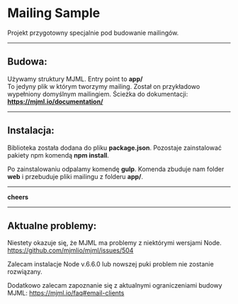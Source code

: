 # **Mailing Sample**
Projekt przygotowny specjalnie pod budowanie mailingów.

--------------------------------------------------------------------------------------------------------

## **Budowa:**
Używamy struktury MJML. Entry point to **app/**  
To jedyny plik w którym tworzymy mailing. Został on przykładowo wypełniony domyślnym mailingiem.
Ścieżka do dokumentacji: **https://mjml.io/documentation/**

--------------------------------------------------------------------------------------------------------

## **Instalacja:**
Biblioteka została dodana do pliku **package.json**.
Pozostaje zainstalować pakiety npm komendą **npm install**.

Po zainstalowaniu odpalamy komendę **gulp**.
Komenda zbuduje nam folder **web** i przebuduje pliki mailingu z folderu **app/**.

--------------------------------------------------------------------------------------------------------

**cheers**

--------------------------------------------------------------------------------------------------------

## **Aktualne problemy:**
Niestety okazuje się, że MJML ma problemy z niektórymi wersjami Node.
https://github.com/mjmlio/mjml/issues/504

Zalecam instalacje Node v.6.6.0 lub nowszej puki problem nie zostanie rozwiązany.

Dodatkowo zalecam zapoznanie się z aktualnymi ograniczeniami budowy MJML:
https://mjml.io/faq#email-clients
